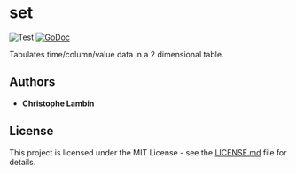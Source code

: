 # set
![Test](https://github.com/clambin/go-common/workflows/Test/badge.svg)
[![GoDoc](https://pkg.go.dev/badge/github.com/clambin/go-common/set?utm_source=godoc)](http://pkg.go.dev/github.com/clambin/go-common/set)

Tabulates time/column/value data in a 2 dimensional table.

## Authors

* **Christophe Lambin**

## License

This project is licensed under the MIT License - see the [LICENSE.md](LICENSE.md) file for details.

